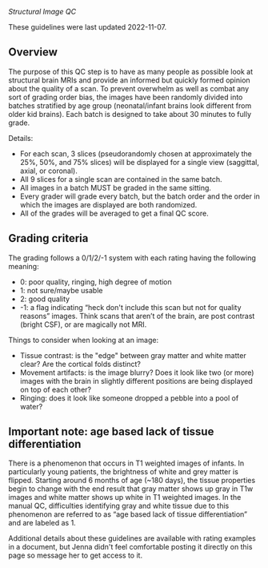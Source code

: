 *Structural Image QC*

These guidelines were last updated 2022-11-07.

## Overview

The purpose of this QC step is to have as many people as possible look at structural brain MRIs and provide an informed but quickly formed opinion about the quality of a scan. To prevent overwhelm as well as combat any sort of grading order bias, the images have been randomly divided into batches stratified by age group (neonatal/infant brains look different from older kid brains). Each batch is designed to take about 30 minutes to fully grade.

Details:
- For each scan, 3 slices (pseudorandomly chosen at approximately the 25\%, 50\%, and 75\% slices) will be displayed for a single view (saggittal, axial, or coronal). 
- All 9 slices for a single scan are contained in the same batch.
- All images in a batch MUST be graded in the same sitting.
- Every grader will grade every batch, but the batch order and the order in which the images are displayed are both randomized.
- All of the grades will be averaged to get a final QC score.

## Grading criteria 

The grading follows a 0/1/2/-1 system with each rating having the following meaning:
- 0: poor quality, ringing, high degree of motion
- 1: not sure/maybe usable
- 2: good quality
- -1: a flag indicating “heck don't include this scan but not for quality reasons” images. Think scans that aren’t of the brain, are post contrast (bright CSF), or are magically not MRI.

Things to consider when looking at an image:
- Tissue contrast: is the "edge" between gray matter and white matter clear? Are the cortical folds distinct?
- Movement artifacts: is the image blurry? Does it look like two (or more) images with the brain in slightly different positions are being displayed on top of each other?
- Ringing: does it look like someone dropped a pebble into a pool of water? 

## Important note: age based lack of tissue differentiation

There is a phenomenon that occurs in T1 weighted images of infants. In particularly young patients, the brightness of white and grey matter is flipped. Starting around 6 months of age (~180 days), the tissue properties begin to change with the end result that gray matter shows up gray in T1w images and white matter shows up white in T1 weighted images. In the manual QC, difficulties identifying gray and white tissue due to this phenomenon are referred to as “age based lack of tissue differentiation” and are labeled as 1.


Additional details about these guidelines are available with rating examples in a document, but Jenna didn't feel comfortable posting it directly on this page so message her to get access to it.

